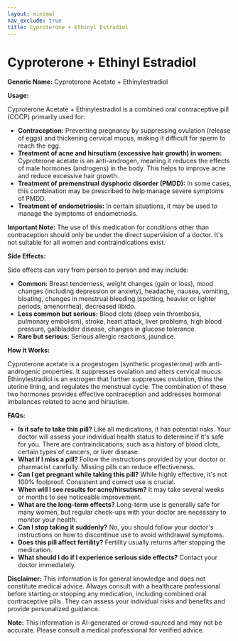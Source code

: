 ```yaml
---
layout: minimal
nav_exclude: true
title: Cyproterone + Ethinyl Estradiol
---
```


# Cyproterone + Ethinyl Estradiol

**Generic Name:** Cyproterone Acetate + Ethinylestradiol

**Usage:**

Cyproterone Acetate + Ethinylestradiol is a combined oral contraceptive pill (COCP) primarily used for:

* **Contraception:**  Preventing pregnancy by suppressing ovulation (release of eggs) and thickening cervical mucus, making it difficult for sperm to reach the egg.
* **Treatment of acne and hirsutism (excessive hair growth) in women:**  Cyproterone acetate is an anti-androgen, meaning it reduces the effects of male hormones (androgens) in the body. This helps to improve acne and reduce excessive hair growth.
* **Treatment of premenstrual dysphoric disorder (PMDD):**  In some cases, this combination may be prescribed to help manage severe symptoms of PMDD.
* **Treatment of endometriosis:**  In certain situations, it may be used to manage the symptoms of endometriosis.

**Important Note:** The use of this medication for conditions other than contraception should only be under the direct supervision of a doctor.  It's not suitable for all women and contraindications exist.

**Side Effects:**

Side effects can vary from person to person and may include:

* **Common:**  Breast tenderness, weight changes (gain or loss), mood changes (including depression or anxiety), headache, nausea, vomiting, bloating, changes in menstrual bleeding (spotting, heavier or lighter periods, amenorrhea), decreased libido.
* **Less common but serious:**  Blood clots (deep vein thrombosis, pulmonary embolism), stroke, heart attack, liver problems, high blood pressure, gallbladder disease, changes in glucose tolerance.
* **Rare but serious:**  Serious allergic reactions, jaundice.


**How it Works:**

Cyproterone acetate is a progestogen (synthetic progesterone) with anti-androgenic properties. It suppresses ovulation and alters cervical mucus.  Ethinylestradiol is an estrogen that further suppresses ovulation, thins the uterine lining, and regulates the menstrual cycle. The combination of these two hormones provides effective contraception and addresses hormonal imbalances related to acne and hirsutism.


**FAQs:**

* **Is it safe to take this pill?**  Like all medications, it has potential risks.  Your doctor will assess your individual health status to determine if it's safe for you.  There are contraindications, such as a history of blood clots, certain types of cancers, or liver disease.
* **What if I miss a pill?**  Follow the instructions provided by your doctor or pharmacist carefully.  Missing pills can reduce effectiveness.
* **Can I get pregnant while taking this pill?**  While highly effective, it's not 100% foolproof.  Consistent and correct use is crucial.
* **When will I see results for acne/hirsutism?**  It may take several weeks or months to see noticeable improvement.
* **What are the long-term effects?**  Long-term use is generally safe for many women, but regular check-ups with your doctor are necessary to monitor your health.
* **Can I stop taking it suddenly?**  No, you should follow your doctor's instructions on how to discontinue use to avoid withdrawal symptoms.
* **Does this pill affect fertility?**  Fertility usually returns after stopping the medication.
* **What should I do if I experience serious side effects?**  Contact your doctor immediately.


**Disclaimer:** This information is for general knowledge and does not constitute medical advice. Always consult with a healthcare professional before starting or stopping any medication, including combined oral contraceptive pills.  They can assess your individual risks and benefits and provide personalized guidance.


**Note:** This information is AI-generated or crowd-sourced and may not be accurate. Please consult a medical professional for verified advice.